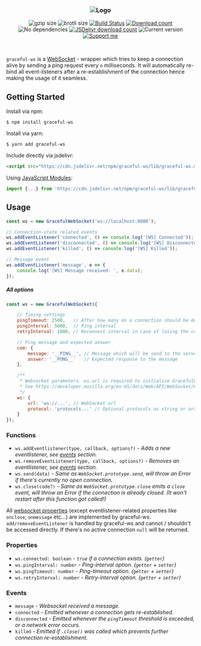 <h3 align="center">
    <img src="https://user-images.githubusercontent.com/30767528/66257184-01a1c380-e796-11e9-9b2c-4908cfc22c95.png" alt="Logo">
</h3>

<p align="center">
  <img alt="gzip size" src="https://img.badgesize.io/https://cdn.jsdelivr.net/npm/graceful-ws@1.2.1/lib/graceful-ws.min.js?compression=gzip&style=flat-square">
  <img alt="brotli size" src="https://img.badgesize.io/https://cdn.jsdelivr.net/npm/graceful-ws@1.2.1/lib/graceful-ws.min.js?compression=brotli&style=flat-square">
  <a href="https://travis-ci.org/Simonwep/graceful-ws"><img
     alt="Build Status"
     src="https://img.shields.io/travis/Simonwep/graceful-ws.svg?style=popout-square"></a>
  <a href="https://www.npmjs.com/package/graceful-ws"><img
     alt="Download count"
     src="https://img.shields.io/npm/dm/graceful-ws.svg?style=popout-square"></a>
  <img alt="No dependencies" src="https://img.shields.io/badge/dependencies-none-27ae60.svg?style=popout-square">
  <a href="https://www.jsdelivr.com/package/npm/graceful-ws"><img
     alt="JSDelivr download count"
     src="https://data.jsdelivr.com/v1/package/npm/graceful-ws/badge"></a>
  <img alt="Current version"
       src="https://img.shields.io/github/tag/Simonwep/graceful-ws.svg?color=3498DB&label=version&style=flat-square">
  <a href="https://www.patreon.com/simonwep"><img
     alt="Support me"
     src="https://img.shields.io/badge/patreon-support-3498DB.svg?style=popout-square"></a>
</p>

<br>


`graceful-ws` is a [WebSocket](https://developer.mozilla.org/en-US/docs/Web/API/WebSocket) - wrapper which tries to keep a connection alive
by sending a ping request every `n` milliseconds. It will automatically re-bind all event-listeners after a re-establishment of the connection
hence making the usage of it seamless.

## Getting Started

Install via npm:
```shell
$ npm install graceful-ws
```

Install via yarn:
```shell
$ yarn add graceful-ws
```

Include directly via jsdelivr:
```html
<script src="https://cdn.jsdelivr.net/npm/graceful-ws/lib/graceful-ws.min.js"></script>
```

Using [JavaScript Modules](https://developer.mozilla.org/en-US/docs/Web/JavaScript/Guide/Modules):

````js
import {...} from 'https://cdn.jsdelivr.net/npm/graceful-ws/lib/graceful-ws.min.mjs'
````


## Usage

```js
const ws = new GracefulWebSocket('ws://localhost:8080');

// Connection-state related events
ws.addEventListener('connected', () => console.log('[WS] Connected'));
ws.addEventListener('disconnected', () => console.log('[WS] Disconnected'));
ws.addEventListener('killed', () => console.log('[WS] Killed'));

// Message event
ws.addEventListener('message', e => {
    console.log('[WS] Message received: ', e.data);
});
```


##### All options
```js
const ws = new GracefulWebSocket({

    // Timing settings
    pingTimeout: 2500,   // After how many ms a connection should be declared as disconnected
    pingInterval: 5000,  // Ping interval
    retryInterval: 1000, // Reconnect interval in case of losing the connection

    // Ping message and expected answer
    com: {
        message: '__PING__', // Message which will be send to the server as question "hey, are you still there?"
        answer: '__PONG__'   // Expected response to the message
    },

    /**
     * Websocket parameters. ws.url is required to initialize GracefulWebsocket, otherwise an error will be thrown.
     * See https://developer.mozilla.org/en-US/docs/Web/API/WebSocket/WebSocket#Parameters
     */
    ws: {
        url: 'ws://...', // WebSocket url
        protocol: 'protocols...' // Optional protocols as string or array of strings
    }
});
```

### Functions
* `ws.addEventlistener(type, callback, options?)` _- Adds a new eventlistener, see [events](#events) section._
* `ws.removeEventListener(type, callback, options?)` _- Removes an eventlistener,  see [events](#events) section._
* `ws.send(data)` _- Same as `WebSocket.prototype.send`, will throw an Error if there's currently no open connection._
* `ws.close(code?)` _- Same as `WebSocket.prototype.close` emits a `close` event, will throw an Error if the connection is already closed. (It won't restart after this function got called!)_

All [websocket properties](https://developer.mozilla.org/en-US/docs/Web/API/WebSocket) (except eventlistener-related properties like `onclose`, `onmessage` etc...) are implemented by graceful-ws. `add/removeEventListener` is handled by graceful-ws and cannot / shouldn't be accessed directly.
If there's no active connection `null` will be returned.

### Properties
* `ws.connected: boolean` _- `true` if a connection exists. (`getter`)_
* `ws.pingInterval: number` _- Ping-interval option. (`getter` + `setter`)_
* `ws.pingTimeout: number` _- Ping-timeout option.  (`getter` + `setter`)_
* `ws.retryInterval: number` _- Retry-interval option.  (`getter` + `setter`)_

### Events
* `message` _- Websocket received a message._
* `connected` _- Emitted whenever a connection gets re-established._
* `disconnected` _- Emitted whenever the `pingTimeout` threshold is exceeded, or a network error occurs._
* `killed` _- Emitted if `.close()` was called which prevents further connection re-establishment._
